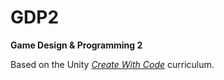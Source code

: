 # GDP2

**Game Design & Programming 2**

Based on the Unity [*Create With Code*](https://learn.unity.com/course/create-with-code) curriculum.
